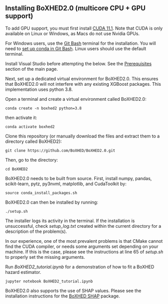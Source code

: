 ## Installing BoXHED2.0 (multicore CPU + GPU support)

To add GPU support, you must first install [CUDA 11.1](https://developer.nvidia.com/cuda-11.1.1-download-archive). Note that CUDA is only available on Linux or Windows, as Macs do not use Nvidia GPUs.

For Windows users, use the [Git Bash](https://gitforwindows.org/) terminal for the installation. You will need to [set up conda in Git Bash](https://discuss.codecademy.com/t/setting-up-conda-in-git-bash/534473). Linux users should use the default terminal.

Install Visual Studio before attempting the below. See the [Prerequisites](https://github.com/BoXHED/BoXHED2.0/) section of the main page.

Next, set up a dedicated virtual environment for BoXHED2.0. This ensures that BoXHED2.0 will not interfere with any existing XGBoost packages. This implementation uses python 3.8.

Open a terminal and create a virtual environment called BoXHED2.0:
```
conda create -n boxhed2 python=3.8
```

then activate it:
```
conda activate boxhed2
```

Clone this repository (or manually download the files and extract them to a directory called BoXHED2):
```
git clone https://github.com/BoXHED/BoXHED2.0.git
```

Then, go to the directory:
```
cd BoXHED2
```

BoXHED2.0 needs to be built from source. First, install numpy, pandas, scikit-learn, pytz, py3nvml, matplotlib, and CudaToolkit by:
```
source conda_install_packages.sh
```

BoXHED2.0 can then be installed by running:
```
./setup.sh
```

The installer logs its activity in the terminal. If the installation is unsuccessful, check *setup_log.txt* created within the current directory for a description of the problem(s).  

In our experience, one of the most prevalent problems is that CMake cannot find the CUDA compiler, or needs some arguments set depending on your machine. If this is the case, please see the instructions at line 65 of *setup.sh* to properly set the missing arguments.

Run *BoXHED2_tutorial.ipynb* for a demonstration of how to fit a BoXHED hazard estimator.
```
jupyter notebook BoXHED2_tutorial.ipynb
```

BoXHED2.0 also supports the use of SHAP values. Please see the installation instructions for the [BoXHED SHAP](https://github.com/BoXHED/BoXHED2.0/blob/master/README_SHAP.md) package.
